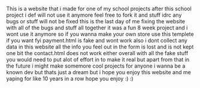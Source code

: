 This is a website that i made for one of my school projects after this school project i def will not use it anymore feel free to fork it and stuff idrc any bugs or stuff will not be fixed this is the last
day of me fixing the website with all of the bugs and stuff all together it was a fun 8 week project and i wont use it anymore so if you wanna make your own store use this templete if you want fyi payment.html is 
fake and wont work also i dont collect any data in this website all the info you feel out in the form is lost and is not kept one bit the contact.html does not work either overall with all the fake stuff you would 
need to put alot of effort in to make it real but apart from that in the future i might make somemore cool projects for anyone i wanna be a known dev but thats just a dream but i hope you enjoy this website
and me yaping for like 10 years in a row hope you enjoy :)
:)
